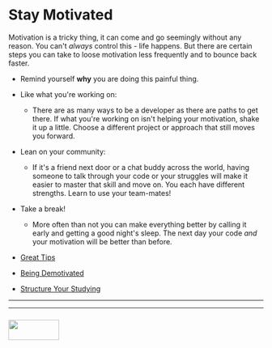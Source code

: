 

# Stay Motivated

Motivation is a tricky thing, it can come and go seemingly without any reason.  You can't _always_ control this - life happens. But there are certain steps you can take to loose motivation less frequently and to bounce back faster.
* Remind yourself __why__ you are doing this painful thing.
* Like what you're working on:
  * There are as many ways to be a developer as there are paths to get there. If what you're working on isn't helping your motivation, shake it up a little.  Choose a different project or approach that still moves you forward.
* Lean on your community:
  * If it's a friend next door or a chat buddy across the world, having someone to talk through your code or your struggles will make it easier to master that skill and move on.  You each have different strengths.  Learn to use your team-mates!
* Take a break!
  * More often than not you can make everything better by calling it early and getting a good night's sleep.  The next day your code _and_ your motivation will be better than before.



* [Great Tips](http://www.codeconquest.com/bored-programming/)
* [Being Demotivated](https://www.youtube.com/watch?v=RQg_Q4HYYpg)
* [Structure Your Studying](https://medium.com/@michaelhenderson/losing-motivation-when-learning-to-code-9ac672ac15b9)

___
___
### <a href="http://elewa.education/blog" target="_blank"><img src="https://user-images.githubusercontent.com/18554853/34921062-506450ae-f97d-11e7-875f-6feeb26ad72d.png" width="100" height="40"/></a>